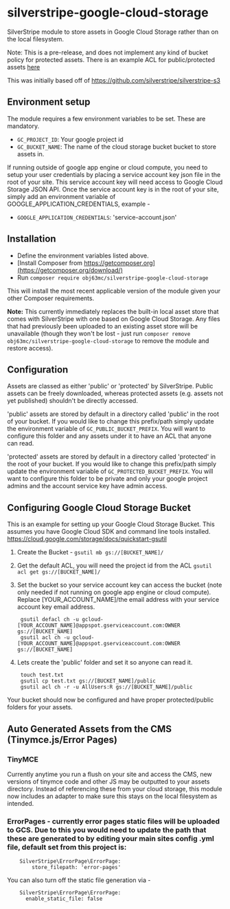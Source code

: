 # silverstripe-google-cloud-storage

SilverStripe module to store assets in Google Cloud Storage rather than on the local filesystem.

Note: This is a pre-release, and does not implement any kind of
bucket policy for protected assets.  There is an example ACL for public/protected assets [here](./acl-examples.md)

This was initially based off of https://github.com/silverstripe/silverstripe-s3

## Environment setup

The module requires a few environment variables to be set. These are mandatory.

* `GC_PROJECT_ID`: Your google project id
* `GC_BUCKET_NAME`: The name of the cloud storage bucket bucket to store assets in.

If running outside of google app engine or cloud compute, you need to setup your user credentials by placing a service account key json file in the root of your site.  This service account key will need access to Google Cloud Storage JSON API. Once the service account key is in the root of your site, simply add an environment variable of GOOGLE_APPLICATION_CREDENTIALS, example -

* `GOOGLE_APPLICATION_CREDENTIALS`: 'service-account.json'


## Installation

* Define the environment variables listed above.
* [Install Composer from https://getcomposer.org](https://getcomposer.org/download/)
* Run `composer require obj63mc/silverstripe-google-cloud-storage`

This will install the most recent applicable version of the module given your other Composer
requirements.

**Note:** This currently immediately replaces the built-in local asset store that comes with
SilverStripe with one based on Google Cloud Storage. Any files that had previously been uploaded to an existing
asset store will be unavailable (though they won't be lost - just run `composer remove obj63mc/silverstripe-google-cloud-storage` to remove the module and restore access).

## Configuration

Assets are classed as either 'public' or 'protected' by SilverStripe. Public assets can be
freely downloaded, whereas protected assets (e.g. assets not yet published) shouldn't be
directly accessed.

'public' assets are stored by default in a directory called 'public' in the root of your bucket.  If you would like to change this prefix/path simply update the environment variable of `GC_PUBLIC_BUCKET_PREFIX`.  You will want to configure this folder and any assets under it to have an ACL that anyone can read.

'protected' assets are stored by default in a directory called 'protected' in the root of your bucket.  If you would like to change this prefix/path simply update the environment variable of `GC_PROTECTED_BUCKET_PREFIX`.  You will want to configure this folder to be private and only your google project admins and the account service key have admin access.

## Configuring Google Cloud Storage Bucket

This is an example for setting up your Google Cloud Storage Bucket.  This assumes you have Google Cloud SDK and command line tools installed. https://cloud.google.com/storage/docs/quickstart-gsutil

1. Create the Bucket - `gsutil mb gs://[BUCKET_NAME]/`
2. Get the default ACL, you will need the project id from the ACL `gsutil acl get gs://[BUCKET_NAME]/`
3. Set the bucket so your service account key can access the bucket (note only needed if not running on google app engine or cloud compute).  Replace [YOUR_ACCOUNT_NAME]/the email address with your service account key email address.

        gsutil defacl ch -u gcloud-[YOUR_ACCOUNT_NAME]@appspot.gserviceaccount.com:OWNER gs://[BUCKET_NAME]
        gsutil acl ch -u gcloud-[YOUR_ACCOUNT_NAME]@appspot.gserviceaccount.com:OWNER gs://[BUCKET_NAME]
4. Lets create the 'public' folder and set it so anyone can read it.

        touch test.txt
        gsutil cp test.txt gs://[BUCKET_NAME]/public
        gsutil acl ch -r -u AllUsers:R gs://[BUCKET_NAME]/public

Your bucket should now be configured and have proper protected/public folders for your assets.

## Auto Generated Assets from the CMS (Tinymce.js/Error Pages)

### TinyMCE
Currently anytime you run a flush on your site and access the CMS, new versions of tinymce code and other JS may be outputted to your assets directory.  Instead of referencing these from your cloud storage, this module now includes an adapter to make sure this stays on the local filesystem as intended.

### ErrorPages - currently error pages static files will be uploaded to GCS.  Due to this you would need to update the path that these are generated to by editing your main sites config .yml file, default set from this project is:

        SilverStripe\ErrorPage\ErrorPage:
            store_filepath: 'error-pages'

You can also turn off the static file generation via -

        SilverStripe\ErrorPage\ErrorPage:
          enable_static_file: false
